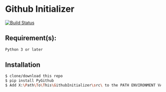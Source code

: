 # Github Initializer
[![Build Status](https://travis-ci.org/joemccann/dillinger.svg?branch=master)](https://travis-ci.org/joemccann/dillinger)

## Requirement(s):
```sh
Python 3 or later
```

## Installation
```sh
$ clone/download this repo
$ pip install PyGithub
$ Add X:\Path\To\This\GithubInitializer\src\ to the PATH ENVIRONMENT VARIABLE
```
